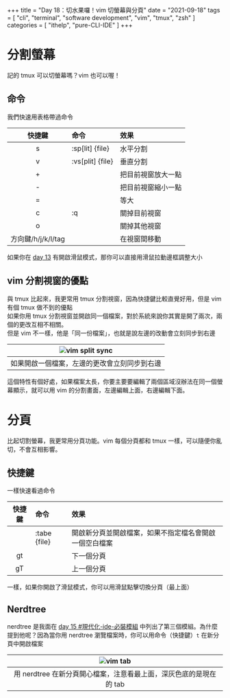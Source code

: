 +++
title = "Day 18：切水果囉！vim 切螢幕與分頁"
date = "2021-09-18"
tags = [
  "cli",
  "terminal",
  "software development",
  "vim",
  "tmux",
  "zsh"
]
categories = [ "ithelp", "pure-CLI-IDE" ]
+++

# 分割螢幕
記的 tmux 可以切螢幕嗎？vim 也可以喔！  

## 命令
我們快速用表格帶過命令  

| 快捷鍵                  | 命令             | 效果               |
| :---:                   | :---             | :---               |
| <C-w>s                  | :sp[lit] {file}  | 水平分割           |
| <C-w>v                  | :vs[plit] {file} | 垂直分割           |
| <c-w>+                  |                  | 把目前視窗放大一點 |
| <c-w>-                  |                  | 把目前視窗縮小一點 |
| <c-w>=                  |                  | 等大               |
| <C-w>c                  | :q               | 關掉目前視窗       |
| <C-w>o                  |                  | 關掉其他視窗       |
| <C-w>方向鍵/h/j/k/l/tag |                  | 在視窗間移動       |

如果你在 [day 13](../day13) 有開啟滑鼠模式，那你可以直接用滑鼠拉動邊框調整大小  

## vim 分割視窗的優點
與 tmux 比起來，我更常用 tmux 分割視窗，因為快捷鍵比較直覺好用，但是 vim 有個 tmux 做不到的優點  
如果你用 tmux 分割視窗並開啟同一個檔案，對於系統來說你其實是開了兩次，兩個的更改互相不相關。  
但是 vim 不一樣，他是「同一份檔案」，也就是說左邊的改動會立刻同步到右邊  

| ![vim split sync](/images/ithelp/pure-CLI-IDE/day18/vim-split-sync.gif) |
| :---:                                                                   |
| 如果開啟一個檔案，左邊的更改會立刻同步到右邊                            |

這個特性有個好處，如果檔案太長，你要主要要編輯了兩個區域沒辦法在同一個螢幕顯示，就可以用 vim 的分割畫面，左邊編輯上面，右邊編輯下面。

# 分頁
比起切割螢幕，我更常用分頁功能。vim 每個分頁都和 tmux 一樣，可以隨便你亂切，不會互相影響。  

## 快捷鍵
一樣快速看過命令  

| 快捷鍵 | 命令         | 效果                                                   |
| :---:  | :---         | :---                                                   |
|        | :tabe {file} | 開啟新分頁並開啟檔案，如果不指定檔名會開啟一個空白檔案 |
| gt     |              | 下一個分頁                                             |
| gT     |              | 上一個分頁                                             |

一樣，如果你開啟了滑鼠模式，你可以用滑鼠點擊切換分頁（最上面）

## Nerdtree
nerdtree 是我面在 [day 15 #現代化-ide-必裝模組](../day15#現代化-ide-必裝模組) 中列出了第三個模組。為什麼提到他呢？因為當你用 nerdtree 瀏覽檔案時，你可以用命令（快捷鍵）`t` 在新分頁中開啟檔案  

| ![vim tab](/images/ithelp/pure-CLI-IDE/day18/vim-tab.gif)          |
| :---:                                                              |
| 用 nerdtree 在新分頁開心檔案，注意看最上面，深灰色底的是現在的 tab |
